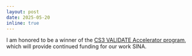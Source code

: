 ```yaml
---
layout: post
date: 2025-05-20
inline: true
---
```

I am honored to be a winner of the [CS3 VALIDATE Accelerator program](https://cs3-erc.org/event-recap-cs3-validate-accelerator-demo-day/), which will provide continued funding for our work SINA. 